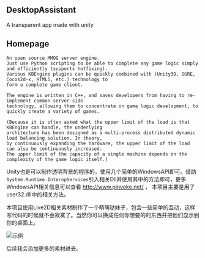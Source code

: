 ## DesktopAssistant
  A transparent app made with unity
 
## Homepage

	An open source MMOG server engine. 
	Just use Python scripting to be able to complete any game logic simply and efficiently (supports hotfixing).
	Various KBEngine plugins can be quickly combined with (Unity3D, OGRE, Cocos2d-x, HTML5, etc.) technology to 
	form a complete game client.

	The engine is written in C++, and saves developers from having to re-implement common server-side 
	technology, allowing them to concentrate on game logic development, to quickly create a variety of games.

	(Because it is often asked what the upper limit of the load is that KBEngine can handle, the underlying 
	architecture has been designed as a multi-process distributed dynamic load balancing solution. In theory, 
	by continuously expanding the hardware, the upper limit of the load can also be continuously increased. 
	The upper limit of the capacity of a single machine depends on the complexity of the game logic itself.)

Unity也是可以制作透明背景的程序的，使用几个简单的WindowsAPI即可。借助```System.Runtime.InteropServices```引入相关Dll并使用其中的方法即可，更多WindowsAPI相关信息可以查看 http://www.pinvoke.net/ ， 本项目主要是用了user32.dll中的相关方法。

本项目使用Live2D相关素材制作了一个萌萌哒妹子，包含一些简单的互动，这样写代码的时候就不会寂寞了。当然你可以换成任何你想要的的东西并把他们显示到你的桌面上。

![示例](http://blog.lidonghui.xyz:8080/Github/DesktopAssistant1.jpg)

后续我会添加更多的素材进去。
